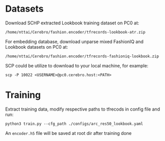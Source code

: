 # Datasets

Download SCHP extracted Lookbook training dataset on PC0 at:

`
/home/nttai/Cerebro/fashion.encoder/tfrecords-lookbook-atr.zip
`

For embedding database, download unparse mixed FashionIQ and Lookbook datasets
on PC0 at:

`
/home/nttai/Cerebro/fashion.encoder/tfrecords-fashioniq-lookbook.zip
`

SCP could be utilize to download to your local machine, for example:

`
scp -P 10022 <USERNAME>@pc0.cerebro.host:<PATH>
`


# Training

Extract training data, modify respective paths to tfrecods in config file
and run:

`
python3 train.py --cfg_path ./configs/arc_res50_lookbook.yaml
`

An `encoder.h5` file will be saved at root dir after training done
